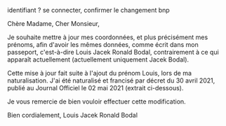 identifiant ? se connecter, confirmer le changement bnp


Chère Madame, Cher Monsieur,

Je souhaite mettre à jour mes coordonnées, et plus précisément mes prénoms, afin d'avoir les mêmes données, comme écrit dans mon passeport, c'est-à-dire Louis Jacek Ronald Bodal, contrairement à ce qui apparaît actuellement (actuellement uniquement Jacek Bodal).

Cette mise à jour fait suite à l'ajout du prénom Louis, lors de ma naturalisation.
J'ai été naturalisé et francisé par décret du 30 avril 2021, publié au Journal Officiel le 02 mai 2021 (extrait ci-dessous).

Je vous remercie de bien vouloir effectuer cette modification.

Bien cordialement,
Louis Jacek Ronald Bodal

